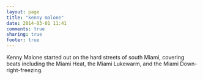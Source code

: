 ```yaml
---
layout: page
title: "kenny malone"
date: 2014-03-01 11:41
comments: true
sharing: true
footer: true
---
```


Kenny Malone started out on the hard streets of south Miami, covering beats including the Miami Heat, the Miami Lukewarm, and the Miami Down-right-freezing.
